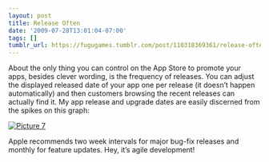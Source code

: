 ```yaml
---
layout: post
title: Release Often
date: '2009-07-28T13:01:04-07:00'
tags: []
tumblr_url: https://fugugames.tumblr.com/post/110318369361/release-often
---
```

About the only thing you can control on the App Store to promote your apps, besides clever wording, is the frequency of releases. You can adjust the displayed released date of your app one per release (it doesn’t happen automatically) and then customers browsing the recent releases can actually find it. My app release and upgrade dates are easily discerned from the spikes on this graph:

[![Picture 7](http://itshardtofondlepenguins.com/wp-content/uploads/2009/07/Picture-7.png "Picture 7")](http://itunes.apple.com/WebObjects/MZStore.woa/wa/viewArtist?id=295241742)

Apple recommends two week intervals for major bug-fix releases and monthly for feature updates. Hey, it’s agile development!

